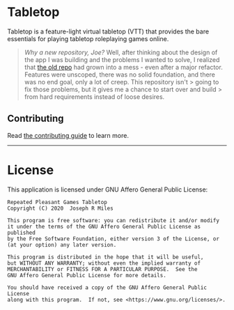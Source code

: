 # Tabletop

Tabletop is a feature-light virtual tabletop (VTT) that provides the bare
essentials for playing tabletop roleplaying games online.

> _Why a new repository, Joe?_ Well, after thinking about the design of the
> app I was building and the problems I wanted to solve, I realized that [the
> old repo](https://github.com/repeated-pleasant-games/tabletop-old) had grown
> into a mess - even after a major refactor. Features were unscoped, there was
> no solid foundation, and there was no end goal, only a lot of creep. This
> repository isn't > going to fix those problems, but it gives me a chance to
> start over and build > from hard requirements instead of loose desires.

## Contributing

Read [the contributing guide](docs/contributing.md) to learn more.

---

# License

This application is licensed under GNU Affero General Public License:

```
Repeated Pleasant Games Tabletop
Copyright (C) 2020  Joseph R Miles

This program is free software: you can redistribute it and/or modify
it under the terms of the GNU Affero General Public License as published
by the Free Software Foundation, either version 3 of the License, or
(at your option) any later version.

This program is distributed in the hope that it will be useful,
but WITHOUT ANY WARRANTY; without even the implied warranty of
MERCHANTABILITY or FITNESS FOR A PARTICULAR PURPOSE.  See the
GNU Affero General Public License for more details.

You should have received a copy of the GNU Affero General Public License
along with this program.  If not, see <https://www.gnu.org/licenses/>.
```